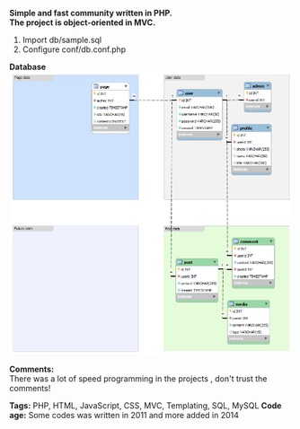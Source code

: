 <b>Simple and fast community written in PHP.</b><br />
**The project is object-oriented in MVC.**

1. Import db/sample.sql
2. Configure conf/db.conf.php

**Database**
![Alt text](/db/model.png?raw=true "DB")

<b>Comments:</b><br />
There was a lot of speed programming in the projects , don't trust the comments! 

<b>Tags:</b> PHP, HTML, JavaScript, CSS, MVC, Templating, SQL, MySQL
<b>Code age:</b> Some codes was written in 2011 and more added in 2014
